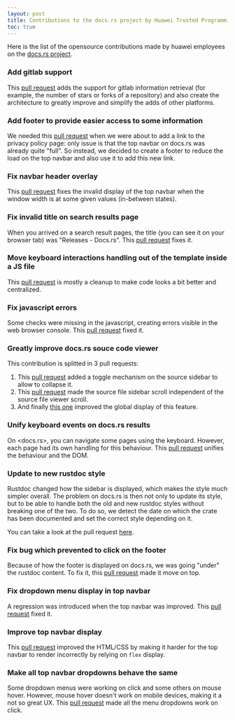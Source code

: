 ```yaml
---
layout: post
title: Contributions to the docs.rs project by Huawei Trusted Programming 
toc: true
---
```


Here is the list of the opensource contributions made by huawei employees on the [docs.rs project](https://github.com/rust-lang/docs.rs).

### Add gitlab support

This [pull request](https://github.com/rust-lang/docs.rs/pull/1249) adds the support for gitlab information retrieval (for example, the number of stars or forks of a repository) and also create the architecture to greatly improve and simplify the adds of other platforms.

### Add footer to provide easier access to some information

We needed this [pull request](https://github.com/rust-lang/docs.rs/pull/1367) when we were about to add a link to the privacy policy page: only issue is that the top navbar on docs.rs was already quite "full". So instead, we decided to create a footer to reduce the load on the top navbar and also use it to add this new link.

### Fix navbar header overlay

This [pull request](https://github.com/rust-lang/docs.rs/pull/1462) fixes the invalid display of the top navbar when the window width is at some given values (in-between states).

### Fix invalid title on search results page

When you arrived on a search result pages, the title (you can see it on your browser tab) was "Releases - Docs.rs". This [pull request](https://github.com/rust-lang/docs.rs/pull/1458) fixes it.

### Move keyboard interactions handling out of the template inside a JS file

This [pull request](https://github.com/rust-lang/docs.rs/pull/1448) is mostly a cleanup to make code looks a bit better and centralized.

### Fix javascript errors

Some checks were missing in the javascript, creating errors visible in the web browser console. This [pull request](https://github.com/rust-lang/docs.rs/pull/1447) fixed it.

### Greatly improve docs.rs souce code viewer

This contribution is splitted in 3 pull requests:

 1. This [pull request](https://github.com/rust-lang/docs.rs/pull/1464) added a toggle mechanism on the source sidebar to allow to collapse it.
 2. This [pull request](https://github.com/rust-lang/docs.rs/pull/1477) made the source file sidebar scroll independent of the source file viewer scroll.
 3. And finally [this one](https://github.com/rust-lang/docs.rs/pull/1493) improved the global display of this feature.

### Unify keyboard events on docs.rs results

On <docs.rs>, you can navigate some pages using the keyboard. However, each page had its own handling for this behaviour. This [pull request](https://github.com/rust-lang/docs.rs/pull/1452) unifies the behaviour and the DOM.

### Update to new rustdoc style

Rustdoc changed how the sidebar is displayed, which makes the style much simpler overall. The problem on docs.rs is then not only to update its style, but to be able to handle both the old and new rustdoc styles without breaking one of the two. To do so, we detect the date on which the crate has been documented and set the correct style depending on it.

You can take a look at the pull request [here](https://github.com/rust-lang/docs.rs/pull/1579).

### Fix bug which prevented to click on the footer

Because of how the footer is displayed on docs.rs, we was going "under" the rustdoc content. To fix it, this [pull request](https://github.com/rust-lang/docs.rs/pull/1603) made it move on top.

### Fix dropdown menu display in top navbar

A regression was introduced when the top navbar was improved. This [pull request](https://github.com/rust-lang/docs.rs/pull/1717) fixed it.

### Improve top navbar display

This [pull request](https://github.com/rust-lang/docs.rs/pull/1719) improved the HTML/CSS by making it harder for the top navbar to render incorrectly by relying on `flex` display.

### Make all top navbar dropdowns behave the same

Some dropdown menus were working on click and some others on mouse hover. However, mouse hover doesn't work on mobile devices, making it a not so great UX. This [pull request](https://github.com/rust-lang/docs.rs/pull/1720) made all the menu dropdowns work on click.

